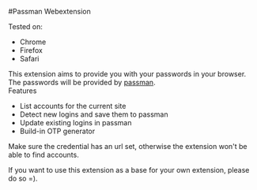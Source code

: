 #Passman Webextension

Tested on:   
- Chrome
- Firefox
- Safari

This extension aims to provide you with your passwords in your browser.   
The passwords will be provided by [passman](https://github.com/nextcloud/passman).   
Features   
- List accounts for the current site 
- Detect new logins and save them to passman
- Update existing logins in passman
- Build-in OTP generator

Make sure the credential has an url set, otherwise the extension won't be able to find accounts.



If you want to use this extension as a base for your own extension, please do so =).   
